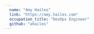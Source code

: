 ```yaml
---
  name: "Amy Hailes"
  link: "https://amy.hailes.com"
  occupation_title: "DevOps Engineer"
  github: "ahailes"
---
```

